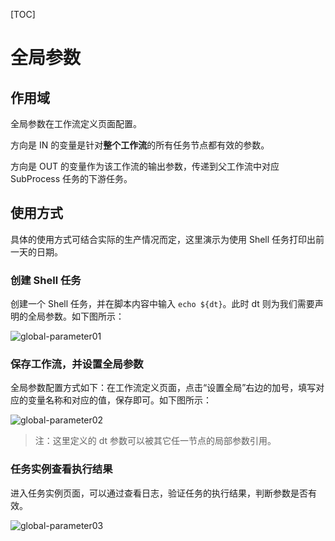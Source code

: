 [TOC]

# 全局参数

## 作用域

全局参数在工作流定义页面配置。

方向是 IN 的变量是针对**整个工作流**的所有任务节点都有效的参数。

方向是 OUT 的变量作为该工作流的输出参数，传递到父工作流中对应 SubProcess 任务的下游任务。

## 使用方式

具体的使用方式可结合实际的生产情况而定，这里演示为使用 Shell 任务打印出前一天的日期。

### 创建 Shell 任务

创建一个 Shell 任务，并在脚本内容中输入 `echo ${dt}`。此时 dt 则为我们需要声明的全局参数。如下图所示：

![global-parameter01](https://dolphinscheduler.apache.org/img/new_ui/dev/parameter/global_parameter01.png)

### 保存工作流，并设置全局参数

全局参数配置方式如下：在工作流定义页面，点击“设置全局”右边的加号，填写对应的变量名称和对应的值，保存即可。如下图所示：

![global-parameter02](https://dolphinscheduler.apache.org/img/new_ui/dev/parameter/global_parameter02.png)

> 注：这里定义的 dt 参数可以被其它任一节点的局部参数引用。

### 任务实例查看执行结果

进入任务实例页面，可以通过查看日志，验证任务的执行结果，判断参数是否有效。

![global-parameter03](https://dolphinscheduler.apache.org/img/new_ui/dev/parameter/global_parameter03.png)

